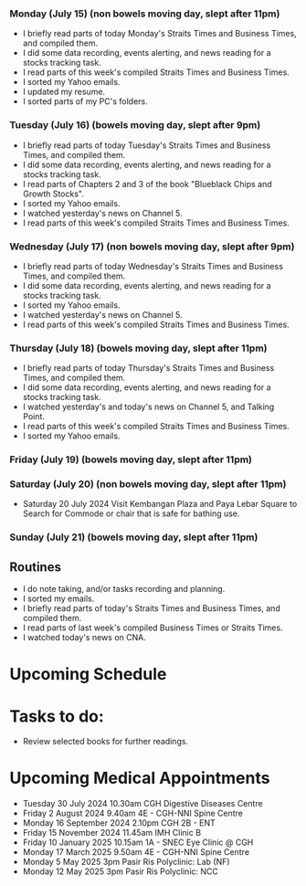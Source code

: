 ### Monday (July 15) (non bowels moving day, slept after 11pm)
- I briefly read parts of today Monday's Straits Times and Business Times, and compiled them.
- I did some data recording, events alerting, and news reading for a stocks tracking task.
- I read parts of this week's compiled Straits Times and Business Times.
- I sorted my Yahoo emails.
- I updated my resume.
- I sorted parts of my PC's folders.

### Tuesday (July 16) (bowels moving day, slept after 9pm)
- I briefly read parts of today Tuesday's Straits Times and Business Times, and compiled them.
- I did some data recording, events alerting, and news reading for a stocks tracking task.
- I read parts of Chapters 2 and 3 of the book "Blueblack Chips and Growth Stocks".
- I sorted my Yahoo emails.
- I watched yesterday's news on Channel 5.
- I read parts of this week's compiled Straits Times and Business Times.

### Wednesday (July 17) (non bowels moving day, slept after 9pm)
- I briefly read parts of today Wednesday's Straits Times and Business Times, and compiled them.
- I did some data recording, events alerting, and news reading for a stocks tracking task.
- I sorted my Yahoo emails.
- I watched yesterday's news on Channel 5.
- I read parts of this week's compiled Straits Times and Business Times.

### Thursday (July 18) (bowels moving day, slept after 11pm)
- I briefly read parts of today Thursday's Straits Times and Business Times, and compiled them.
- I did some data recording, events alerting, and news reading for a stocks tracking task.
- I watched yesterday's and today's news on Channel 5, and Talking Point.
- I read parts of this week's compiled Straits Times and Business Times.
- I sorted my Yahoo emails.

### Friday (July 19) (bowels moving day, slept after 11pm)


### Saturday (July 20) (non bowels moving day, slept after 11pm)
- Saturday 20 July 2024 Visit Kembangan Plaza and Paya Lebar Square to Search for Commode or chair that is safe for bathing use.

### Sunday (July 21) (bowels moving day, slept after 11pm)



## Routines
- I do note taking, and/or tasks recording and planning.
- I sorted my emails.
- I briefly read parts of today's Straits Times and Business Times, and compiled them.
- I read parts of last week's compiled Business Times or Straits Times.
- I watched today's news on CNA.

# Upcoming Schedule

# Tasks to do:
- Review selected books for further readings.

# Upcoming Medical Appointments
- Tuesday 30 July 2024 10.30am CGH Digestive Diseases Centre
- Friday 2 August 2024 9.40am 4E - CGH-NNI Spine Centre
- Monday 16 September 2024 2.10pm CGH 2B - ENT
- Friday 15 November 2024 11.45am IMH Clinic B
- Friday 10 January 2025 10.15am 1A - SNEC Eye Clinic @ CGH
- Monday 17 March 2025 9.50am 4E - CGH-NNI Spine Centre
- Monday 5 May 2025 3pm Pasir Ris Polyclinic: Lab (NF)
- Monday 12 May 2025 3pm Pasir Ris Polyclinic: NCC

